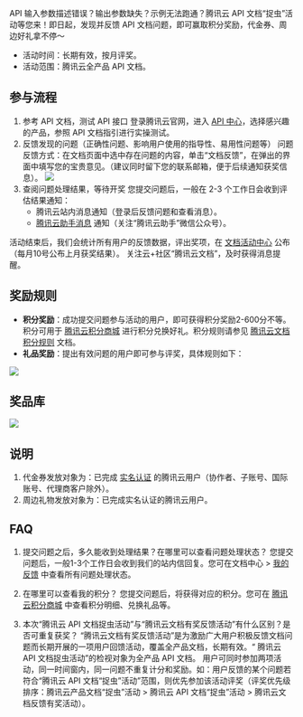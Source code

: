 API 输入参数描述错误？输出参数缺失？示例无法跑通？腾讯云 API 文档“捉虫”活动等您来！即日起，发现并反馈 API 文档问题，即可赢取积分奖励，代金券、周边好礼拿不停～
- 活动时间：长期有效，按月评奖。
- 活动范围：腾讯云全产品 API 文档。

## 参与流程
1. 参考 API 文档，测试 API 接口
登录腾讯云官网，进入 [API 中心](https://cloud.tencent.com/document/api?from=10680)，选择感兴趣的产品，参照 API 文档指引进行实操测试。
2. 反馈发现的问题（正确性问题、影响用户使用的指导性、易用性问题等） 
问题反馈方式：在文档页面中选中存在问题的内容，单击“文档反馈”，在弹出的界面中填写您的宝贵意见。（建议同时留下您的联系邮箱，便于后续通知获奖信息）。
![](https://qcloudimg.tencent-cloud.cn/raw/618d20456f7bbd79294d1c261373f0ab.png)
3. 查阅问题处理结果，等待开奖
您提交问题后，一般在 2-3 个工作日会收到评估结果通知：
	- 腾讯云站内消息通知（登录后反馈问题和查看消息）。
	- [腾讯云助手消息](https://cloud.tencent.com/product/tca?from=10680) 通知（关注“腾讯云助手”微信公众号）。

活动结束后，我们会统计所有用户的反馈数据，评出奖项，在 [文档活动中心](https://cloud.tencent.com/document/act?from=10680) 公布（每月10号公布上月获奖结果）。
关注云+社区“腾讯云文档”，及时获得消息提醒。

## 奖励规则
- **积分奖励**：成功提交问题参与活动的用户，即可获得积分奖励2-600分不等。积分可用于 [腾讯云积分商城](https://cloud.tencent.com/act/integralmall?from=10680) 进行积分兑换好礼。积分规则请参见 [腾讯云文档积分规则](https://cloud.tencent.com/document/product/855/54543?from=10680#m1) 文档。
- **礼品奖励**：提出有效问题的用户即可参与评奖，具体规则如下：

![](https://qcloudimg.tencent-cloud.cn/raw/4c5d0040b63cf116f790aa131c035aa4.png)

## 奖品库
![](https://qcloudimg.tencent-cloud.cn/raw/513e5a3a99129c789139a2733b3430ed.png)

## 说明
1. 代金券发放对象为：已完成 [实名认证](https://cloud.tencent.com/solution/face-recognition?from=10680) 的腾讯云用户（协作者、子账号、国际账号、代理商客户除外）。
2. 周边礼物发放对象为：已完成实名认证的腾讯云用户。


## FAQ
1. 提交问题之后，多久能收到处理结果？在哪里可以查看问题处理状态？
您提交问题后，一般1-3个工作日会收到我们的站内信回复。您可在文档中心 > [我的反馈](https://cloud.tencent.com/document/my-space/feedback?from=10680) 中查看所有问题处理状态。

2. 在哪里可以查看我的积分？
您提交问题后，将获得对应的积分。您可在 [腾讯云积分商城](https://cloud.tencent.com/act/integralmall?from=10680) 中查看积分明细、兑换礼品等。

3. 本次“腾讯云 API 文档捉虫活动”与“腾讯云文档有奖反馈活动”有什么区别？是否可重复获奖？
“腾讯云文档有奖反馈活动”是为激励广大用户积极反馈文档问题而长期开展的一项用户回馈活动，覆盖全产品文档，长期有效。“ 腾讯云 API 文档捉虫活动”的检视对象为全产品 API 文档。
用户可同时参加两项活动，同一时间窗内，同一问题不重复计分和奖励。如：用户反馈的某个问题若符合“腾讯云 API 文档“捉虫”活动”范围，则优先参加该活动评奖（评奖优先级排序：腾讯云产品文档“捉虫”活动 > 腾讯云 API 文档“捉虫”活动 > 腾讯云文档反馈有奖活动）。
